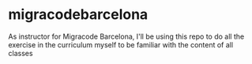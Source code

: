 # migracodebarcelona
As instructor for Migracode Barcelona, I'll be using this repo to do all the exercise in the curriculum myself to be familiar with the content of all classes
